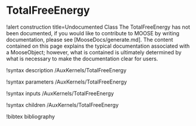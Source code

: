 <!-- MOOSE Documentation Stub: Remove this when content is added. -->

# TotalFreeEnergy

!alert construction title=Undocumented Class
The TotalFreeEnergy has not been documented, if you would like to contribute to MOOSE by
writing documentation, please see [MooseDocs/generate.md]. The content contained on this page explains
the typical documentation associated with a MooseObject; however, what is contained is ultimately
determined by what is necessary to make the documentation clear for users.

!syntax description /AuxKernels/TotalFreeEnergy

!syntax parameters /AuxKernels/TotalFreeEnergy

!syntax inputs /AuxKernels/TotalFreeEnergy

!syntax children /AuxKernels/TotalFreeEnergy

!bibtex bibliography
